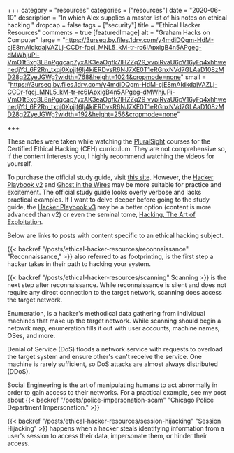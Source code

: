 +++
category = "resources"
categories = ["resources"]
date = "2020-06-10"
description = "In which Alex supplies a master list of his notes on ethical hacking."
dropcap = false
tags = ["security"]
title = "Ethical Hacker Resources"
comments = true
[featuredImage]
  alt = "Graham Hacks on Computer"
  large = "https://3urseq.by.files.1drv.com/y4mdiDQgm-HdM-cjE8mAIdkdajVAZLj-CCDr-fqcj_MNL5_kM-tr-rc6IApxigB4n5APgeg-dMWhjuPi-VmO1t3xg3L8nPgqcap7yxAK3eaOgfk7lHZZq29_vvpiRvaU6pV16yFq4xhhwenedjYd_6F2Rn_txqj0Xpjjf6Ij4kiERDvsR6NJ7XE0T1eRGnxNVd7GLAaD108zMD28g2ZyeJGWg?width=768&height=1024&cropmode=none"
  small = "https://3urseq.by.files.1drv.com/y4mdiDQgm-HdM-cjE8mAIdkdajVAZLj-CCDr-fqcj_MNL5_kM-tr-rc6IApxigB4n5APgeg-dMWhjuPi-VmO1t3xg3L8nPgqcap7yxAK3eaOgfk7lHZZq29_vvpiRvaU6pV16yFq4xhhwenedjYd_6F2Rn_txqj0Xpjjf6Ij4kiERDvsR6NJ7XE0T1eRGnxNVd7GLAaD108zMD28g2ZyeJGWg?width=192&height=256&cropmode=none"

+++

These notes were taken while watching the [PluralSight](https://app.pluralsight.com/paths/certificate/ethical-hacking-ceh-prep-2018) courses for the Certified Ethical Hacking (CEH) curriculum. They are not comprehensive so, if the content interests you, I highly recommend watching the videos for yourself.

To purchase the official study guide, visit [this site](https://www.wiley.com/en-us/CEH+v10+Certified+Ethical+Hacker+Study+Guide-p-9781119533269). However, the [Hacker Playbook v2](https://www.amazon.com/dp/1512214566/ref=as_li_ss_tl?cv_ct_id=amzn1.idea.2A2G5RW8E6Q5J&cv_ct_pg=storefront&cv_ct_wn=aip-storefront&ref=exp_cov_ceos3ctutorials_dp_vv_d&linkCode=sl1&tag=ceos3c666-20&linkId=4c0880aebec44c0491e56e051c3c2b9e&language=en_US) and [Ghost in the Wires](https://www.amazon.com/dp/0316037729/ref=as_li_ss_tl?cv_ct_id=amzn1.idea.2A2G5RW8E6Q5J&cv_ct_pg=storefront&cv_ct_wn=aip-storefront&ref=exp_cov_ceos3ctutorials_dp_vv_d&linkCode=sl1&tag=ceos3c666-20&linkId=46fc9f7057949d83035b9a21507307b5&language=en_US) may be more suitable for practice and excitement. The official study guide looks overly verbose and lacks practical examples. If I want to delve deeper before going to the study guide, the [Hacker Playbook v3](https://www.amazon.com/Hacker-Playbook-Practical-Penetration-Testing-ebook/dp/B07CSPFYZ2/ref=pd_sim_ebk_14_2/146-7743441-1390659?_encoding=UTF8&pd_rd_i=B07CSPFYZ2&pd_rd_r=f94b34df-328d-4499-810f-8e5981851c7c&pd_rd_w=nPlYC&pd_rd_wg=kkCmH&pf_rd_p=dc5f8131-4953-4e94-b701-14887e2f8999&pf_rd_r=ZN8PNSC5N04M3JXJV0WN&psc=1&refRID=ZN8PNSC5N04M3JXJV0WN) may be a better option (content is more advanced than v2) or even the seminal tome, [Hacking, The Art of Exploitation](https://www.amazon.com/Hacking-Art-Exploitation-Jon-Erickson-ebook/dp/B004OEJN3I/ref=pd_sim_ebk_14_5/146-7743441-1390659?_encoding=UTF8&pd_rd_i=B004OEJN3I&pd_rd_r=f94b34df-328d-4499-810f-8e5981851c7c&pd_rd_w=nPlYC&pd_rd_wg=kkCmH&pf_rd_p=dc5f8131-4953-4e94-b701-14887e2f8999&pf_rd_r=ZN8PNSC5N04M3JXJV0WN&psc=1&refRID=ZN8PNSC5N04M3JXJV0WN).

Below are links to posts with content specific to an ethical hacking subject.

{{< backref "/posts/ethical-hacker-resources/reconnaissance" "Reconnaissance," >}} also referred to as footprinting, is the first step a hacker takes in their path to hacking your system.

{{< backref "/posts/ethical-hacker-resources/scanning" Scanning >}} is the next step after reconnaissance. While reconnaissance is silent and does not require any direct connection to the target network, scanning does access the target network.

Enumeration, is a hacker's methodical data gathering from individual machines that make up the target network. While scanning should begin a netowrk map, enumeration fills it out with user accounts, machine names, OSes, and more.

Denial of Service (DoS) floods a network service with requests to overload the target system and ensure other's can't receive the service. One machine is rarely sufficient, so DoS attacks are almost always distributed (DDoS).

Social Engineering is the art of manipulating humans to act abnormally in order to gain access to their networks. For a practical example, see my post about {{< backref "/posts/police-impersonation-scam" "Chicago Police Department Impersonation." >}}

{{< backref "/posts/ethical-hacker-resources/session-hijacking" "Session Hijacking" >}} happens when a hacker steals identifying information from a user's session to access their data, impersonate them, or hinder their access.
